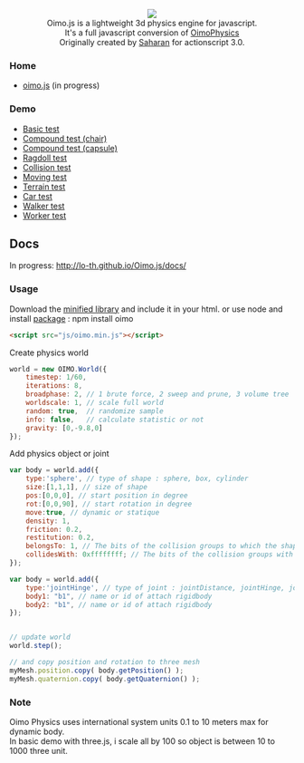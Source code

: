 <p align="center"><a href="http://lo-th.github.io/Oimo.js/"><img src="http://lo-th.github.io/Oimo.js/examples/assets/img/logo.png"/></a><br>
Oimo.js is a lightweight 3d physics engine for javascript.<br>
It's a full javascript conversion of <a href="https://github.com/saharan/OimoPhysics/">OimoPhysics</a><br>
Originally created by <a href="http://el-ement.com/blog/">Saharan</a> for actionscript 3.0.
</p>

### Home ###

- [oimo.js](http://lo-th.github.io/Oimo.js/index.html) (in progress)

### Demo ###

- [Basic test](http://lo-th.github.io/Oimo.js/examples/test_basic.html)
- [Compound test (chair)](http://lo-th.github.io/Oimo.js/examples/test_compound.html)
- [Compound test (capsule)](http://lo-th.github.io/Oimo.js/examples/test_compound2.html)
- [Ragdoll test](http://lo-th.github.io/Oimo.js/examples/test_ragdoll.html)
- [Collision test](http://lo-th.github.io/Oimo.js/examples/test_collision.html)
- [Moving test](http://lo-th.github.io/Oimo.js/examples/test_moving.html)
- [Terrain test](http://lo-th.github.io/Oimo.js/examples/test_terrain.html)
- [Car test](http://lo-th.github.io/Oimo.js/examples/test_vehicle.html)
- [Walker test](http://lo-th.github.io/Oimo.js/examples/test_walker.html)
- [Worker test](http://lo-th.github.io/Oimo.js/examples/test_worker.html)

## Docs ###
In progress: http://lo-th.github.io/Oimo.js/docs/

### Usage ###

Download the [minified library](http://lo-th.github.io/Oimo.js/build/three.min.js) and include it in your html.
or use node and install [package](https://www.npmjs.com/package/oimo) : npm install oimo

```html
<script src="js/oimo.min.js"></script>
```

Create physics world

```javascript
world = new OIMO.World({ 
    timestep: 1/60, 
    iterations: 8, 
    broadphase: 2, // 1 brute force, 2 sweep and prune, 3 volume tree
    worldscale: 1, // scale full world 
    random: true,  // randomize sample
    info: false,   // calculate statistic or not
    gravity: [0,-9.8,0] 
});
```

Add physics object or joint

```javascript
var body = world.add({ 
    type:'sphere', // type of shape : sphere, box, cylinder 
    size:[1,1,1], // size of shape
    pos:[0,0,0], // start position in degree
    rot:[0,0,90], // start rotation in degree
    move:true, // dynamic or statique
    density: 1,
    friction: 0.2,
    restitution: 0.2,
    belongsTo: 1, // The bits of the collision groups to which the shape belongs.
    collidesWith: 0xffffffff; // The bits of the collision groups with which the shape collides.
});

var body = world.add({ 
    type:'jointHinge', // type of joint : jointDistance, jointHinge, jointPrisme, jointSlide, jointWheel
    body1: "b1", // name or id of attach rigidbody
    body2: "b1", // name or id of attach rigidbody
});


// update world
world.step();

// and copy position and rotation to three mesh
myMesh.position.copy( body.getPosition() );
myMesh.quaternion.copy( body.getQuaternion() );
```

### Note ###

Oimo Physics uses international system units 0.1 to 10 meters max for dynamic body.<br>
In basic demo with three.js, i scale all by 100 so object is between 10 to 1000 three unit.<br>
